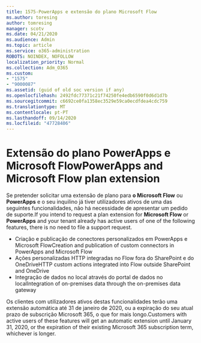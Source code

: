 ```yaml
---
title: 1575-PowerApps e extensão do plano Microsoft Flow
ms.author: toresing
author: tomresing
manager: scotv
ms.date: 04/21/2020
ms.audience: Admin
ms.topic: article
ms.service: o365-administration
ROBOTS: NOINDEX, NOFOLLOW
localization_priority: Normal
ms.collection: Adm_O365
ms.custom:
- "1575"
- "9000087"
ms.assetid: (guid of old soc version if any)
ms.openlocfilehash: 2492fdc77371c21f74250fe4edb6590f0d6d1d7b
ms.sourcegitcommit: c6692ce0fa1358ec3529e59ca0ecdfdea4cdc759
ms.translationtype: MT
ms.contentlocale: pt-PT
ms.lasthandoff: 09/14/2020
ms.locfileid: "47728406"
---
```

# <a name="powerapps-and-microsoft-flow-plan-extension"></a><span data-ttu-id="81e48-102">Extensão do plano PowerApps e Microsoft Flow</span><span class="sxs-lookup"><span data-stu-id="81e48-102">PowerApps and Microsoft Flow plan extension</span></span>

<span data-ttu-id="81e48-103">Se pretender solicitar uma extensão de plano para **o Microsoft Flow** ou **PowerApps** e o seu inquilino já tiver utilizadores ativos de uma das seguintes funcionalidades, não há necessidade de apresentar um pedido de suporte.</span><span class="sxs-lookup"><span data-stu-id="81e48-103">If you intend to request a plan extension for **Microsoft Flow** or **PowerApps** and your tenant already has active users of one of the following features, there is no need to file a support request.</span></span>

- <span data-ttu-id="81e48-104">Criação e publicação de conectores personalizados em PowerApps e Microsoft Flow</span><span class="sxs-lookup"><span data-stu-id="81e48-104">Creation and publication of custom connectors in PowerApps and Microsoft Flow</span></span>
- <span data-ttu-id="81e48-105">Ações personalizadas HTTP integradas no Flow fora do SharePoint e do OneDrive</span><span class="sxs-lookup"><span data-stu-id="81e48-105">HTTP custom actions integrated into Flow outside SharePoint and OneDrive</span></span>
- <span data-ttu-id="81e48-106">Integração de dados no local através do portal de dados no local</span><span class="sxs-lookup"><span data-stu-id="81e48-106">Integration of on-premises data through the on-premises  data gateway</span></span>

<span data-ttu-id="81e48-107">Os clientes com utilizadores ativos destas funcionalidades terão uma extensão automática até 31 de janeiro de 2020, ou a expiração do seu atual prazo de subscrição Microsoft 365, o que for mais longo.</span><span class="sxs-lookup"><span data-stu-id="81e48-107">Customers with active users of these features will get an automatic extension until January 31, 2020, or the expiration of their existing Microsoft 365 subscription term, whichever is longer.</span></span>